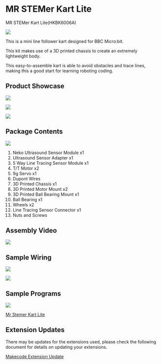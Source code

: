 # MR STEMer Kart Lite

MR STEMer Kart Lite(HKBK6006A)

![](images/1.jpg)

This is a mini line follower kart designed for BBC Micro:bit.

This kit makes use of a 3D printed chassis to create an extremely lightweight body.

This easy-to-assemble kart is able to avoid obstacles and trace lines, making this a good start for learning roboting coding.

## Product Showcase

![](images/5.jpg)

![](images/3.jpg)

![](images/4.jpg)

## Package Contents

![](images/2.png)

1. Neko Ultrasound Sensor Module x1
2. Ultrasound Sensor Adapter x1
3. 5 Way Line Tracing Sensor Module x1
4. T/T Motor x2
5. 9g Servo x1
6. Dupont Wires
8. 3D Printed Chassis x1
8. 3D Printed Motor Mount x2
9. 3D Printed Ball Bearing Mount x1
10. Ball Bearing x1
11. Wheels x2
12. Line Tracing Sensor Connector x1
13. Nuts and Screws

## Assembly Video

[![](images/video.png)](https://youtu.be/ftyrEKKpGbY)

## Sample Wiring

![](images/wire1.png)

![](images/wire2.png)

## Sample Programs

![](images/code.png)

[Mr Stemer Kart Lite](https://makecode.microbit.org/_MkVb0A6ghiqC)

## Extension Updates

There may be updates for the extensions used, please check the following document for details on updating your extensions.

[Makecode Extension Update](../Makecode/makecode_extensionUpdate)